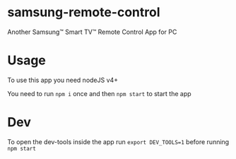 # samsung-remote-control
Another Samsung™ Smart TV™ Remote Control App for PC

# Usage
To use this app you need nodeJS v4+

You need to run `npm i` once and then `npm start` to start the app

# Dev
To open the dev-tools inside the app run `export DEV_TOOLS=1` before running `npm start`

